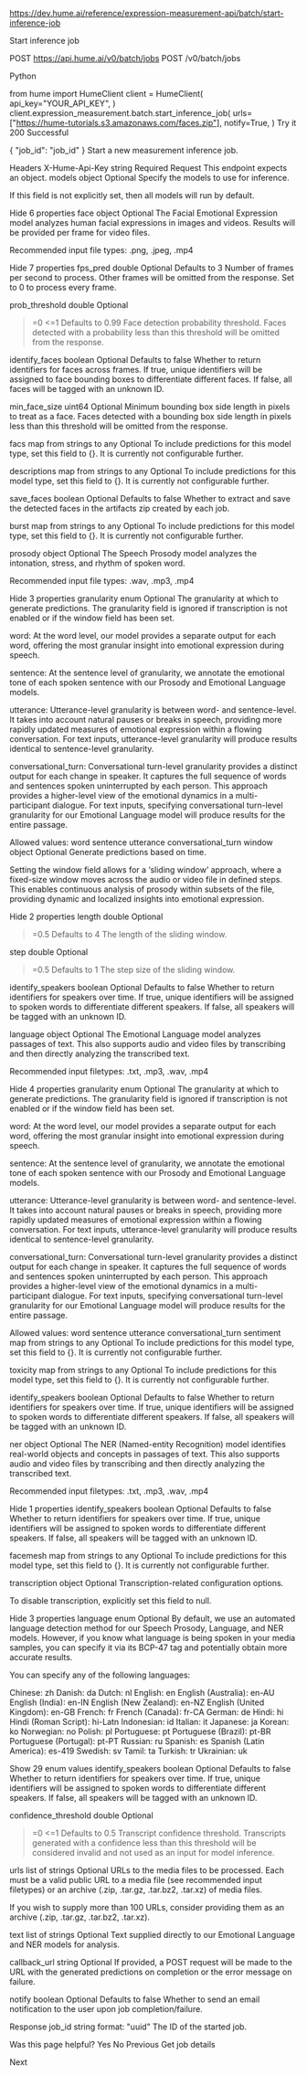 https://dev.hume.ai/reference/expression-measurement-api/batch/start-inference-job

Start inference job

POST
https://api.hume.ai/v0/batch/jobs
POST
/v0/batch/jobs

Python

from hume import HumeClient
client = HumeClient(
    api_key="YOUR_API_KEY",
)
client.expression_measurement.batch.start_inference_job(
    urls=["https://hume-tutorials.s3.amazonaws.com/faces.zip"],
    notify=True,
)
Try it
200
Successful

{
  "job_id": "job_id"
}
Start a new measurement inference job.

Headers
X-Hume-Api-Key
string
Required
Request
This endpoint expects an object.
models
object
Optional
Specify the models to use for inference.

If this field is not explicitly set, then all models will run by default.


Hide 6 properties
face
object
Optional
The Facial Emotional Expression model analyzes human facial expressions in images and videos. Results will be provided per frame for video files.

Recommended input file types: .png, .jpeg, .mp4


Hide 7 properties
fps_pred
double
Optional
Defaults to 3
Number of frames per second to process. Other frames will be omitted from the response. Set to 0 to process every frame.

prob_threshold
double
Optional
>=0
<=1
Defaults to 0.99
Face detection probability threshold. Faces detected with a probability less than this threshold will be omitted from the response.

identify_faces
boolean
Optional
Defaults to false
Whether to return identifiers for faces across frames. If true, unique identifiers will be assigned to face bounding boxes to differentiate different faces. If false, all faces will be tagged with an unknown ID.

min_face_size
uint64
Optional
Minimum bounding box side length in pixels to treat as a face. Faces detected with a bounding box side length in pixels less than this threshold will be omitted from the response.

facs
map from strings to any
Optional
To include predictions for this model type, set this field to {}. It is currently not configurable further.

descriptions
map from strings to any
Optional
To include predictions for this model type, set this field to {}. It is currently not configurable further.

save_faces
boolean
Optional
Defaults to false
Whether to extract and save the detected faces in the artifacts zip created by each job.

burst
map from strings to any
Optional
To include predictions for this model type, set this field to {}. It is currently not configurable further.

prosody
object
Optional
The Speech Prosody model analyzes the intonation, stress, and rhythm of spoken word.

Recommended input file types: .wav, .mp3, .mp4


Hide 3 properties
granularity
enum
Optional
The granularity at which to generate predictions. The granularity field is ignored if transcription is not enabled or if the window field has been set.

word: At the word level, our model provides a separate output for each word, offering the most granular insight into emotional expression during speech.

sentence: At the sentence level of granularity, we annotate the emotional tone of each spoken sentence with our Prosody and Emotional Language models.

utterance: Utterance-level granularity is between word- and sentence-level. It takes into account natural pauses or breaks in speech, providing more rapidly updated measures of emotional expression within a flowing conversation. For text inputs, utterance-level granularity will produce results identical to sentence-level granularity.

conversational_turn: Conversational turn-level granularity provides a distinct output for each change in speaker. It captures the full sequence of words and sentences spoken uninterrupted by each person. This approach provides a higher-level view of the emotional dynamics in a multi-participant dialogue. For text inputs, specifying conversational turn-level granularity for our Emotional Language model will produce results for the entire passage.

Allowed values:
word
sentence
utterance
conversational_turn
window
object
Optional
Generate predictions based on time.

Setting the window field allows for a ‘sliding window’ approach, where a fixed-size window moves across the audio or video file in defined steps. This enables continuous analysis of prosody within subsets of the file, providing dynamic and localized insights into emotional expression.


Hide 2 properties
length
double
Optional
>=0.5
Defaults to 4
The length of the sliding window.

step
double
Optional
>=0.5
Defaults to 1
The step size of the sliding window.

identify_speakers
boolean
Optional
Defaults to false
Whether to return identifiers for speakers over time. If true, unique identifiers will be assigned to spoken words to differentiate different speakers. If false, all speakers will be tagged with an unknown ID.

language
object
Optional
The Emotional Language model analyzes passages of text. This also supports audio and video files by transcribing and then directly analyzing the transcribed text.

Recommended input filetypes: .txt, .mp3, .wav, .mp4


Hide 4 properties
granularity
enum
Optional
The granularity at which to generate predictions. The granularity field is ignored if transcription is not enabled or if the window field has been set.

word: At the word level, our model provides a separate output for each word, offering the most granular insight into emotional expression during speech.

sentence: At the sentence level of granularity, we annotate the emotional tone of each spoken sentence with our Prosody and Emotional Language models.

utterance: Utterance-level granularity is between word- and sentence-level. It takes into account natural pauses or breaks in speech, providing more rapidly updated measures of emotional expression within a flowing conversation. For text inputs, utterance-level granularity will produce results identical to sentence-level granularity.

conversational_turn: Conversational turn-level granularity provides a distinct output for each change in speaker. It captures the full sequence of words and sentences spoken uninterrupted by each person. This approach provides a higher-level view of the emotional dynamics in a multi-participant dialogue. For text inputs, specifying conversational turn-level granularity for our Emotional Language model will produce results for the entire passage.

Allowed values:
word
sentence
utterance
conversational_turn
sentiment
map from strings to any
Optional
To include predictions for this model type, set this field to {}. It is currently not configurable further.

toxicity
map from strings to any
Optional
To include predictions for this model type, set this field to {}. It is currently not configurable further.

identify_speakers
boolean
Optional
Defaults to false
Whether to return identifiers for speakers over time. If true, unique identifiers will be assigned to spoken words to differentiate different speakers. If false, all speakers will be tagged with an unknown ID.

ner
object
Optional
The NER (Named-entity Recognition) model identifies real-world objects and concepts in passages of text. This also supports audio and video files by transcribing and then directly analyzing the transcribed text.

Recommended input filetypes: .txt, .mp3, .wav, .mp4


Hide 1 properties
identify_speakers
boolean
Optional
Defaults to false
Whether to return identifiers for speakers over time. If true, unique identifiers will be assigned to spoken words to differentiate different speakers. If false, all speakers will be tagged with an unknown ID.

facemesh
map from strings to any
Optional
To include predictions for this model type, set this field to {}. It is currently not configurable further.

transcription
object
Optional
Transcription-related configuration options.

To disable transcription, explicitly set this field to null.


Hide 3 properties
language
enum
Optional
By default, we use an automated language detection method for our Speech Prosody, Language, and NER models. However, if you know what language is being spoken in your media samples, you can specify it via its BCP-47 tag and potentially obtain more accurate results.

You can specify any of the following languages:

Chinese: zh
Danish: da
Dutch: nl
English: en
English (Australia): en-AU
English (India): en-IN
English (New Zealand): en-NZ
English (United Kingdom): en-GB
French: fr
French (Canada): fr-CA
German: de
Hindi: hi
Hindi (Roman Script): hi-Latn
Indonesian: id
Italian: it
Japanese: ja
Korean: ko
Norwegian: no
Polish: pl
Portuguese: pt
Portuguese (Brazil): pt-BR
Portuguese (Portugal): pt-PT
Russian: ru
Spanish: es
Spanish (Latin America): es-419
Swedish: sv
Tamil: ta
Turkish: tr
Ukrainian: uk

Show 29 enum values
identify_speakers
boolean
Optional
Defaults to false
Whether to return identifiers for speakers over time. If true, unique identifiers will be assigned to spoken words to differentiate different speakers. If false, all speakers will be tagged with an unknown ID.

confidence_threshold
double
Optional
>=0
<=1
Defaults to 0.5
Transcript confidence threshold. Transcripts generated with a confidence less than this threshold will be considered invalid and not used as an input for model inference.

urls
list of strings
Optional
URLs to the media files to be processed. Each must be a valid public URL to a media file (see recommended input filetypes) or an archive (.zip, .tar.gz, .tar.bz2, .tar.xz) of media files.

If you wish to supply more than 100 URLs, consider providing them as an archive (.zip, .tar.gz, .tar.bz2, .tar.xz).

text
list of strings
Optional
Text supplied directly to our Emotional Language and NER models for analysis.

callback_url
string
Optional
If provided, a POST request will be made to the URL with the generated predictions on completion or the error message on failure.

notify
boolean
Optional
Defaults to false
Whether to send an email notification to the user upon job completion/failure.

Response
job_id
string
format: "uuid"
The ID of the started job.

Was this page helpful?
Yes
No
Previous
Get job details

Next